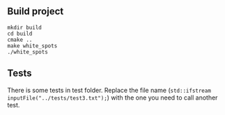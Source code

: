 ## Build project

    mkdir build
    cd build
    cmake ..
    make white_spots
    ./white_spots

## Tests

There is some tests in test folder. Replace the file name (`std::ifstream inputFile("../tests/test3.txt");`) with the one you need to call another test.
